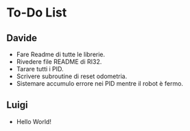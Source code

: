 # To-Do List

## Davide
-	Fare Readme di tutte le librerie.
-	Rivedere file README di RI32.
-	Tarare tutti i PID.
-	Scrivere subroutine di reset odometria.
-	Sistemare accumulo errore nei PID mentre il robot è fermo.

## Luigi
-	Hello World!
